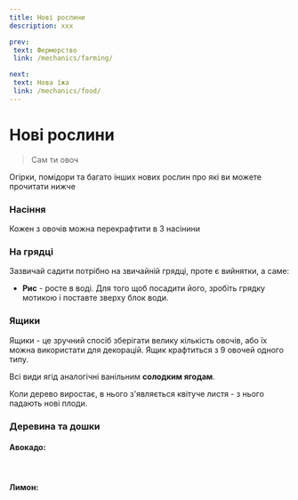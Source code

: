 ```yaml
---
title: Нові рослини 
description: xxx

prev:
 text: Фермерство
 link: /mechanics/farming/

next:
 text: Нова їжа
 link: /mechanics/food/
---
```

<script setup>
import PlantsList from '../.vitepress/theme/components/PlantsList.vue'
</script>

# Нові рослини

>Сам ти овоч  

Огірки, помідори та багато інших нових рослин про які ви можете прочитати нижче

<PlantsList sectionTitle="Овочі" />


### Насіння

Кожен з овочів можна перекрафтити в 3 насінини

### На грядці

Зазвичай садити потрібно на звичайній грядці, проте є вийнятки, а саме:

- **Рис** - росте в воді. Для того щоб посадити його, зробіть грядку мотикою і поставте зверху блок води.

### Ящики

Ящики - це зручний спосіб зберігати велику кількість овочів, або їх можна використати для декорацій. Ящик крафтиться з 9 овочей одного типу.

<PlantsList sectionTitle="Ягоди" />

Всі види ягід аналогічні ванільним **солодким ягодам**.

<PlantsList sectionTitle="Дерева" />


Коли дерево виростає, в нього з'являється квітуче листя - з нього падають нові плоди.

### Деревина та дошки

#### Авокадо:

<div class="div-flex"><img class="img-mehanics-plants-block" src="/public/images/mechanics/new-plants/avocado_log.png" alt="">
<img class="img-mehanics-plants-block" src="/public/images/mechanics/new-plants/stripped_avocado_log.png" alt="">
<img class="img-mehanics-plants-block" src="/public/images/mechanics/new-plants/avocado_planks.png" alt=""></div>

#### Лимон:
<div class="div-flex"><img class="img-mehanics-plants-block" src="/public/images/mechanics/new-plants/lemon_log.png" alt="">
<img class="img-mehanics-plants-block" src="/public/images/mechanics/new-plants/stripped_lemon_log.png" alt="">
<img class="img-mehanics-plants-block" src="/public/images/mechanics/new-plants/lemon_planks.png" alt=""></div>


